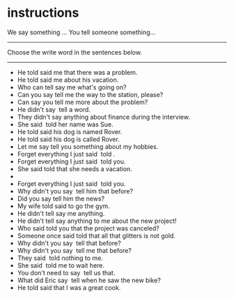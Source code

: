 # instructions

We say something ...
You tell someone something...

---

 Choose the write word in the sentences below.

---

- He told said me that there was a problem.
- He told said me about his vacation.
- Who can tell say me what's going on?
- Can you say tell me the way to the station, please?
- Can say you tell me more about the problem?
- He didn't say  tell a word.
- They didn't say anything about finance during the interview.
- She  said  told her name was Sue.
- He told said his dog is named Rover.
- He told said his dog is called Rover.
- Let me say tell you something about my hobbies.
- Forget everything I just  said  told .
- Forget everything I just  said  told you.
- She said told that she needs a vacation.
- 
- Forget everything I just  said  told  you.
 - Why didn't you  say  tell him that before?
 - Did you say tell him the news?
 - My wife told said to go the gym.
 - He didn't tell say me anything.
 - He didn't tell say anything to me about the new project!
 - Who said told you that the project was canceled?
 - Someone once said told that all that glitters is not gold.
 - Why didn't you  say  tell that before?
 - Why didn't you  say  tell me that before?
 - They  said  told nothing to me.
 - She  said  told  me to wait here.
 - You don't need to  say  tell us that.
- What did Eric  say  tell when he saw the new bike?
- He told said that I was a great cook.